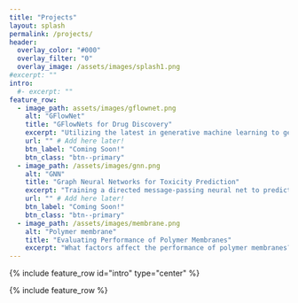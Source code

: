 ```yaml
---
title: "Projects"
layout: splash
permalink: /projects/
header:
  overlay_color: "#000"
  overlay_filter: "0"
  overlay_image: /assets/images/splash1.png
#excerpt: ""
intro: 
  #- excerpt: ""
feature_row:
  - image_path: assets/images/gflownet.png
    alt: "GFlowNet"
    title: "GFlowNets for Drug Discovery"
    excerpt: "Utilizing the latest in generative machine learning to generate novel, drug-like small molecules."
    url: "" # Add here later!
    btn_label: "Coming Soon!"
    btn_class: "btn--primary"
  - image_path: /assets/images/gnn.png
    alt: "GNN"
    title: "Graph Neural Networks for Toxicity Prediction"
    excerpt: "Training a directed message-passing neural net to predict toxicity from chemical structure using an open-source database."
    url: "" # Add here later!
    btn_label: "Coming Soon!"
    btn_class: "btn--primary"
  - image_path: /assets/images/membrane.png
    alt: "Polymer membrane"
    title: "Evaluating Performance of Polymer Membranes"
    excerpt: "What factors affect the performance of polymer membranes? How can varying experimental conditions help elucidate these differences?"
---
```

<link rel="icon" type="image/x-icon" href="favicon.ico">
{% include feature_row id="intro" type="center" %}

{% include feature_row %}

